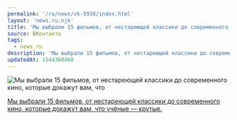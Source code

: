 ```yaml
---
permalink: '/ru/news/vk-5938/index.html'
layout: 'news.ru.njk'
title: 'Мы выбрали 15 фильмов, от нестареющей классики до современного кино, которые докажут вам, что у'
source: ВКонтакте
tags:
  - news_ru
description: 'Мы выбрали 15 фильмов, от нестареющей классики до современного кино, которые докажут вам, что'
updatedAt: 1544360460
---
```

![Мы выбрали 15 фильмов, от нестареющей классики до современного кино, которые докажут вам, что](https://sun9-73.userapi.com/impf/c852032/v852032333/615a9/esY965wiWrQ.jpg?size=1280x720&quality=96&sign=e9912e22db25eb8af0a8ebb50e8dd8e4&c_uniq_tag=T6DWalJbx-EHT8B8KtTaW1MPxTmWccKKrE_tedMh5po&type=album)

[Мы выбрали 15 фильмов, от нестареющей классики до современного кино, которые докажут вам, что учёные — крутые.](https://m.vk.com/@physvsu-15-filmov-o-matematikah-i-fizikah-kotorye-vozrodyat-interes)

